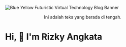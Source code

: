 ![Blue Yellow Futuristic Virtual Technology Blog Banner](https://github.com/RIZKYANGKATA/RIZKYANGKATA/assets/88949529/533c0957-7482-44ed-b019-98f1b610281d)

<center>Ini adalah teks yang berada di tengah.</center>

# Hi, 👋 I'm Rizky Angkata
